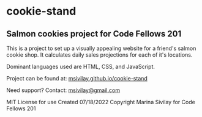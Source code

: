 # cookie-stand

## Salmon cookies project for Code Fellows 201

This is a project to set up a visually appealing website for a friend's salmon cookie shop. It calculates daily sales projections for each of it's locations.

Dominant languages used are HTML, CSS, and JavaScript.

Project can be found at: [msivilay.github.io/cookie-stand](msivilay.github.io/cookie-stand)

Need support? Contact: msivilay@gmail.com

MIT License for use
Created 07/18/2022 Copyright Marina Sivilay for Code Fellows 201
